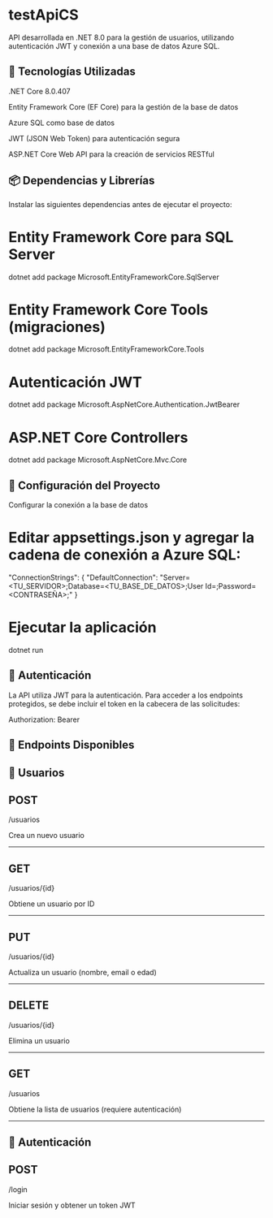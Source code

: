 # testApiCS

API desarrollada en .NET 8.0 para la gestión de usuarios, utilizando autenticación JWT y conexión a una base de datos Azure SQL.

🚀 Tecnologías Utilizadas
--------------------------
.NET Core 8.0.407

Entity Framework Core (EF Core) para la gestión de la base de datos

Azure SQL como base de datos

JWT (JSON Web Token) para autenticación segura

ASP.NET Core Web API para la creación de servicios RESTful

📦 Dependencias y Librerías
----------------------------
Instalar las siguientes dependencias antes de ejecutar el proyecto:

# Entity Framework Core para SQL Server
 dotnet add package Microsoft.EntityFrameworkCore.SqlServer

# Entity Framework Core Tools (migraciones)
 dotnet add package Microsoft.EntityFrameworkCore.Tools

# Autenticación JWT
 dotnet add package Microsoft.AspNetCore.Authentication.JwtBearer

# ASP.NET Core Controllers
 dotnet add package Microsoft.AspNetCore.Mvc.Core

🔧 Configuración del Proyecto
------------------------------
Configurar la conexión a la base de datos

# Editar appsettings.json y agregar la cadena de conexión a Azure SQL:
 "ConnectionStrings": {
  "DefaultConnection": "Server=<TU_SERVIDOR>;Database=<TU_BASE_DE_DATOS>;User Id=<USUARIO>;Password=<CONTRASEÑA>;"
}

#  Ejecutar la aplicación
dotnet run

🔑 Autenticación
--------------------------
La API utiliza JWT para la autenticación. Para acceder a los endpoints protegidos, se debe incluir el token en la cabecera de las solicitudes:

Authorization: Bearer <TOKEN>

📌 Endpoints Disponibles
--------------------------

📝 Usuarios
--------------------------
POST
--------------------------
/usuarios

Crea un nuevo usuario

---------------------------
GET
--------------------------
/usuarios/{id}

Obtiene un usuario por ID

--------------------------
PUT
--------------------------
/usuarios/{id}

Actualiza un usuario (nombre, email o edad)

--------------------------
DELETE
--------------------------
/usuarios/{id}

Elimina un usuario

--------------------------
GET
--------------------------
/usuarios

Obtiene la lista de usuarios (requiere autenticación)

--------------------------

🔐 Autenticación
--------------------------
POST
--------------------------
/login

Iniciar sesión y obtener un token JWT
 
